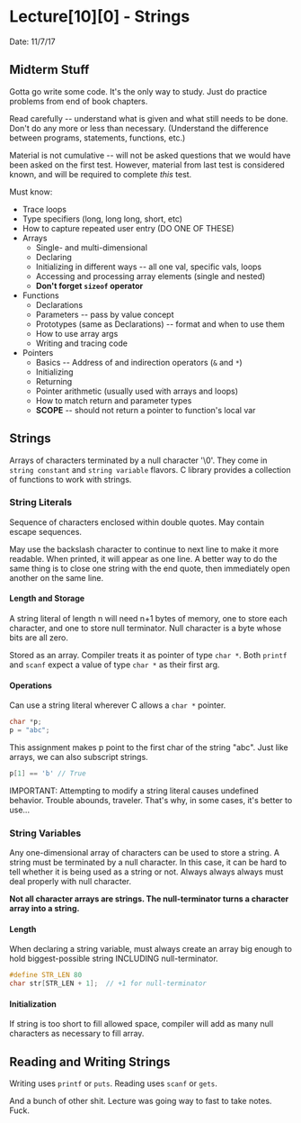 # Lecture[10][0] - Strings
Date: 11/7/17

## Midterm Stuff
Gotta go write some code. It's the only way to study. Just do practice problems
from end of book chapters.

Read carefully -- understand what is given and what still needs to be done. Don't do any more or less than necessary. (Understand the difference between
programs, statements, functions, etc.)

Material is not cumulative -- will not be asked questions that we would have
been asked on the first test. However, material from last test is considered
known, and will be required to complete *this* test.

Must know:
- Trace loops
- Type specifiers (long, long long, short, etc)
- How to capture repeated user entry    (DO ONE OF THESE)
- Arrays
    - Single- and multi-dimensional
    - Declaring
    - Initializing in different ways -- all one val, specific vals, loops
    - Accessing and processing array elements (single and nested)
    - **Don't forget `sizeof` operator**
- Functions
    - Declarations
    - Parameters -- pass by value concept
    - Prototypes (same as Declarations) -- format and when to use them
    - How to use array args
    - Writing and tracing code
- Pointers
    - Basics -- Address of and indirection operators (`&` and `*`)
    - Initializing
    - Returning
    - Pointer arithmetic (usually used with arrays and loops)
    - How to match return and parameter types
    - **SCOPE** -- should not return a pointer to function's local var

## Strings
Arrays of characters terminated by a null character '\0'. They come in `string
constant` and `string variable` flavors. C library provides a collection of
functions to work with strings.

### String Literals
Sequence of characters enclosed within double quotes. May contain escape
sequences.

May use the backslash character to continue to next line to make it more
readable. When printed, it will appear as one line. A better way to do the same
thing is to close one string with the end quote, then immediately open another
on the same line.

#### Length and Storage
A string literal of length n will need n+1 bytes of memory, one to store each
character, and one to store null terminator. Null character is a byte whose bits
are all zero.

Stored as an array. Compiler treats it as pointer of type `char *`. Both `printf`
and `scanf` expect a value of type `char *` as their first arg.

#### Operations
Can use a string literal wherever C allows a `char *` pointer.
```c
char *p;
p = "abc";
```
This assignment makes p point to the first char of the string "abc". Just like
arrays, we can also subscript strings.
```c
p[1] == 'b' // True
```

IMPORTANT: Attempting to modify a string literal causes undefined behavior.
Trouble abounds, traveler. That's why, in some cases, it's better to use...

### String Variables
Any one-dimensional array of characters can be used to store a string. A string
must be terminated by a null character. In this case, it can be hard to tell
whether it is being used as a string or not. Always always always must deal
properly with null character.

**Not all character arrays are strings. The null-terminator turns a character
array into a string.**

#### Length
When declaring a string variable, must always create an array big enough to hold
biggest-possible string INCLUDING null-terminator.
```c
#define STR_LEN 80
char str[STR_LEN + 1];  // +1 for null-terminator
```

#### Initialization
If string is too short to fill allowed space, compiler will add as many null
characters as necessary to fill array.

## Reading and Writing Strings
Writing uses `printf` or `puts`. Reading uses `scanf` or `gets`.

And a bunch of other shit. Lecture was going way to fast to take notes. Fuck.
